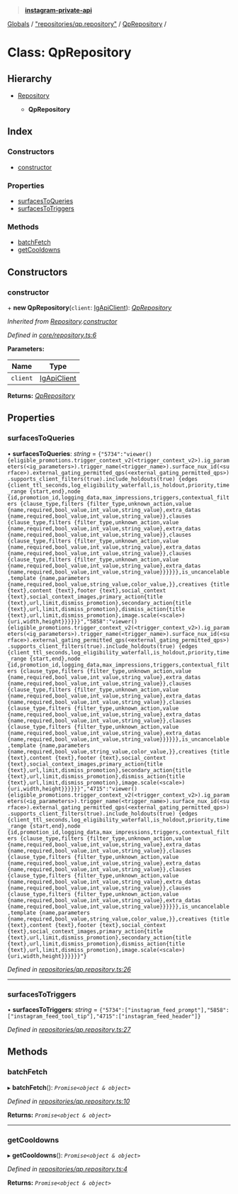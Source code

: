 > **[instagram-private-api](../README.md)**

[Globals](../README.md) / ["repositories/qp.repository"](../modules/_repositories_qp_repository_.md) / [QpRepository](_repositories_qp_repository_.qprepository.md) /

# Class: QpRepository

## Hierarchy

* [Repository](_core_repository_.repository.md)

  * **QpRepository**

## Index

### Constructors

* [constructor](_repositories_qp_repository_.qprepository.md#constructor)

### Properties

* [surfacesToQueries](_repositories_qp_repository_.qprepository.md#surfacestoqueries)
* [surfacesToTriggers](_repositories_qp_repository_.qprepository.md#surfacestotriggers)

### Methods

* [batchFetch](_repositories_qp_repository_.qprepository.md#batchfetch)
* [getCooldowns](_repositories_qp_repository_.qprepository.md#getcooldowns)

## Constructors

###  constructor

\+ **new QpRepository**(`client`: [IgApiClient](_core_client_.igapiclient.md)): *[QpRepository](_repositories_qp_repository_.qprepository.md)*

*Inherited from [Repository](_core_repository_.repository.md).[constructor](_core_repository_.repository.md#constructor)*

*Defined in [core/repository.ts:6](https://github.com/dilame/instagram-private-api/blob/3e16058/src/core/repository.ts#L6)*

**Parameters:**

Name | Type |
------ | ------ |
`client` | [IgApiClient](_core_client_.igapiclient.md) |

**Returns:** *[QpRepository](_repositories_qp_repository_.qprepository.md)*

## Properties

###  surfacesToQueries

• **surfacesToQueries**: *string* =  `{"5734":"viewer() {eligible_promotions.trigger_context_v2(<trigger_context_v2>).ig_parameters(<ig_parameters>).trigger_name(<trigger_name>).surface_nux_id(<surface>).external_gating_permitted_qps(<external_gating_permitted_qps>).supports_client_filters(true).include_holdouts(true) {edges {client_ttl_seconds,log_eligibility_waterfall,is_holdout,priority,time_range {start,end},node {id,promotion_id,logging_data,max_impressions,triggers,contextual_filters {clause_type,filters {filter_type,unknown_action,value {name,required,bool_value,int_value,string_value},extra_datas {name,required,bool_value,int_value,string_value}},clauses {clause_type,filters {filter_type,unknown_action,value {name,required,bool_value,int_value,string_value},extra_datas {name,required,bool_value,int_value,string_value}},clauses {clause_type,filters {filter_type,unknown_action,value {name,required,bool_value,int_value,string_value},extra_datas {name,required,bool_value,int_value,string_value}},clauses {clause_type,filters {filter_type,unknown_action,value {name,required,bool_value,int_value,string_value},extra_datas {name,required,bool_value,int_value,string_value}}}}}},is_uncancelable,template {name,parameters {name,required,bool_value,string_value,color_value,}},creatives {title {text},content {text},footer {text},social_context {text},social_context_images,primary_action{title {text},url,limit,dismiss_promotion},secondary_action{title {text},url,limit,dismiss_promotion},dismiss_action{title {text},url,limit,dismiss_promotion},image.scale(<scale>) {uri,width,height}}}}}}","5858":"viewer() {eligible_promotions.trigger_context_v2(<trigger_context_v2>).ig_parameters(<ig_parameters>).trigger_name(<trigger_name>).surface_nux_id(<surface>).external_gating_permitted_qps(<external_gating_permitted_qps>).supports_client_filters(true).include_holdouts(true) {edges {client_ttl_seconds,log_eligibility_waterfall,is_holdout,priority,time_range {start,end},node {id,promotion_id,logging_data,max_impressions,triggers,contextual_filters {clause_type,filters {filter_type,unknown_action,value {name,required,bool_value,int_value,string_value},extra_datas {name,required,bool_value,int_value,string_value}},clauses {clause_type,filters {filter_type,unknown_action,value {name,required,bool_value,int_value,string_value},extra_datas {name,required,bool_value,int_value,string_value}},clauses {clause_type,filters {filter_type,unknown_action,value {name,required,bool_value,int_value,string_value},extra_datas {name,required,bool_value,int_value,string_value}},clauses {clause_type,filters {filter_type,unknown_action,value {name,required,bool_value,int_value,string_value},extra_datas {name,required,bool_value,int_value,string_value}}}}}},is_uncancelable,template {name,parameters {name,required,bool_value,string_value,color_value,}},creatives {title {text},content {text},footer {text},social_context {text},social_context_images,primary_action{title {text},url,limit,dismiss_promotion},secondary_action{title {text},url,limit,dismiss_promotion},dismiss_action{title {text},url,limit,dismiss_promotion},image.scale(<scale>) {uri,width,height}}}}}}","4715":"viewer() {eligible_promotions.trigger_context_v2(<trigger_context_v2>).ig_parameters(<ig_parameters>).trigger_name(<trigger_name>).surface_nux_id(<surface>).external_gating_permitted_qps(<external_gating_permitted_qps>).supports_client_filters(true).include_holdouts(true) {edges {client_ttl_seconds,log_eligibility_waterfall,is_holdout,priority,time_range {start,end},node {id,promotion_id,logging_data,max_impressions,triggers,contextual_filters {clause_type,filters {filter_type,unknown_action,value {name,required,bool_value,int_value,string_value},extra_datas {name,required,bool_value,int_value,string_value}},clauses {clause_type,filters {filter_type,unknown_action,value {name,required,bool_value,int_value,string_value},extra_datas {name,required,bool_value,int_value,string_value}},clauses {clause_type,filters {filter_type,unknown_action,value {name,required,bool_value,int_value,string_value},extra_datas {name,required,bool_value,int_value,string_value}},clauses {clause_type,filters {filter_type,unknown_action,value {name,required,bool_value,int_value,string_value},extra_datas {name,required,bool_value,int_value,string_value}}}}}},is_uncancelable,template {name,parameters {name,required,bool_value,string_value,color_value,}},creatives {title {text},content {text},footer {text},social_context {text},social_context_images,primary_action{title {text},url,limit,dismiss_promotion},secondary_action{title {text},url,limit,dismiss_promotion},dismiss_action{title {text},url,limit,dismiss_promotion},image.scale(<scale>) {uri,width,height}}}}}}"}`

*Defined in [repositories/qp.repository.ts:26](https://github.com/dilame/instagram-private-api/blob/3e16058/src/repositories/qp.repository.ts#L26)*

___

###  surfacesToTriggers

• **surfacesToTriggers**: *string* =  `{"5734":["instagram_feed_prompt"],"5858":["instagram_feed_tool_tip"],"4715":["instagram_feed_header"]}`

*Defined in [repositories/qp.repository.ts:27](https://github.com/dilame/instagram-private-api/blob/3e16058/src/repositories/qp.repository.ts#L27)*

## Methods

###  batchFetch

▸ **batchFetch**(): *`Promise<object & object>`*

*Defined in [repositories/qp.repository.ts:10](https://github.com/dilame/instagram-private-api/blob/3e16058/src/repositories/qp.repository.ts#L10)*

**Returns:** *`Promise<object & object>`*

___

###  getCooldowns

▸ **getCooldowns**(): *`Promise<object & object>`*

*Defined in [repositories/qp.repository.ts:4](https://github.com/dilame/instagram-private-api/blob/3e16058/src/repositories/qp.repository.ts#L4)*

**Returns:** *`Promise<object & object>`*